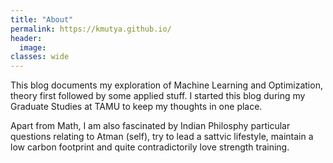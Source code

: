 ```yaml
---
title: "About"
permalink: https://kmutya.github.io/
header:
  image:
classes: wide
---
```


This blog documents my exploration of Machine Learning and Optimization, theory first followed by some applied stuff. I started this blog during my Graduate Studies at TAMU to keep my thoughts in one place.

Apart from Math, I am also fascinated by Indian Philosphy particular questions relating to Atman (self), try to lead a sattvic lifestyle, maintain a low carbon footprint and quite contradictorily love strength training.
